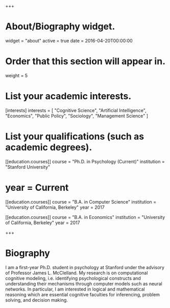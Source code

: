 +++
# About/Biography widget.
widget = "about"
active = true
date = 2016-04-20T00:00:00

# Order that this section will appear in.
weight = 5

# List your academic interests.
[interests]
  interests = [
    "Cognitive Science",
    "Artificial Intelligence",
    "Economics",
    "Public Policy",
    "Sociology",
    "Management Science"
  ]

# List your qualifications (such as academic degrees).
[[education.courses]]
  course = "Ph.D. in Psychology (Current)"
  institution = "Stanford University"
# year = Current

[[education.courses]]
  course = "B.A. in Computer Science"
  institution = "University of California, Berkeley"
  year = 2017
  
[[education.courses]]
  course = "B.A. in Economics"
  institution = "University of California, Berkeley"
  year = 2017
 
+++

# Biography

I am a first-year Ph.D. student in psychology at Stanford under the advisory of Professor James L. McClelland. My research is on computational cognitive modeling, i.e. identifying psychological constructs and understanding their mechanisms through computer models such as neural networks. In particular, I am interested in logical and mathematical reasoning which are essential cognitive faculties for inferencing, problem solving, and decision making. 
